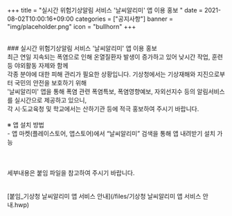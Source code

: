 +++
title = "실시간 위험기상알림 서비스 '날씨알리미' 앱 이용 홍보 "
date = 2021-08-02T10:00:16+09:00
categories = ["공지사항"]
banner = "img/placeholder.png"
icon = "bullhorn"
+++
<!--more-->

<br>
### 실시간 위험기상알림 서비스 '날씨알리미' 앱 이용 홍보

<br>
최근 연일 지속되는 폭염으로 인해 온열질환자 발생이 증가하고 있어 낮시간 작업, 훈련 등 야외활동 자제와 함께 <br> 각종 분야에 대한 피해 관리가 필요한 상황입니다. 기상청에서는 기상재해와 지진으로부터 국민의 안전을 보호하기 위해 <br>'날씨알리미' 앱을 통해 폭염 관련 폭염특보, 폭염영향예보, 자외선지수 등의 알림서비스를 실시간으로 제공하고 있으니, <br>각 시·도교육청 및 학교에서는 산하기관 등에 적극 홍보하여 주시기 바랍니다.
<br>
<br>
※ 앱 설치 방법<br>
- 앱 마켓(플레이스토어, 앱스토어)에서 “날씨알리미” 검색을 통해 앱 내려받기 설치 가능<br>
<br><br>
<br>
세부내용은 붙임 파일을 참고하여 주시기 바랍니다.
<br>
<br>
<br>
[붙임_기상청 날씨알리미 앱 서비스 안내](/files/기상청 날씨알리미 앱 서비스 안내.hwp)
<br>

<br>
<br>
